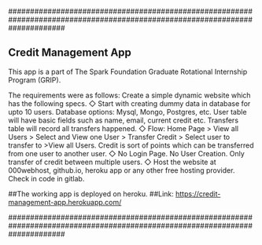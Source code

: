 #############################################################################################################################
## Credit Management App
This app is a part of The Spark Foundation Graduate Rotational Internship Program (GRIP).

The requirements were as follows:
Create a simple dynamic website which has the following specs.
◇ Start with creating dummy data in database for upto 10 users.
Database options: Mysql, Mongo, Postgres, etc. User table will
have basic fields such as name, email, current credit etc. Transfers
table will record all transfers happened.
◇ Flow: Home Page > View all Users > Select and View one User >
Transfer Credit > Select user to transfer to >View all Users. Credit
is sort of points which can be transferred from one user to another
user.
◇ No Login Page. No User Creation. Only transfer of credit between
multiple users.
◇ Host the website at 000webhost, github.io, heroku app or any
other free hosting provider. Check in code in gitlab.

##The working app is deployed on heroku.
##Link: https://credit-management-app.herokuapp.com/

#############################################################################################################################

